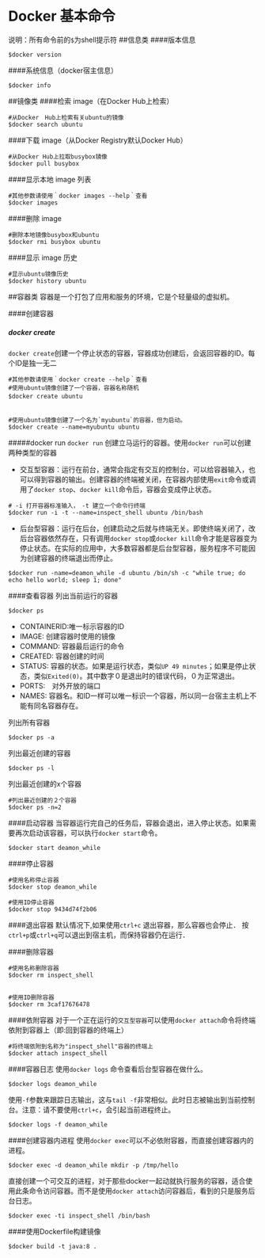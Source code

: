 Docker 基本命令
===
说明：所有命令前的`$`为shell提示符
##信息类
####版本信息
```shell
$docker version
```

####系统信息（docker宿主信息）
```shell
$docker info
```

##镜像类
####检索 image（在Docker Hub上检索）
```shell
#从Docker　Hub上检索有关ubuntu的镜像
$docker search ubuntu
```

####下载 image（从Docker Registry默认Docker Hub）
```shell
#从Docker Hub上拉取busybox镜像
$docker pull busybox
```

####显示本地 image 列表
```shell
#其他参数请使用｀docker images --help｀查看
$docker images
```

####删除 image
```shell
#删除本地镜像busybox和ubuntu
$docker rmi busybox ubuntu
```

####显示 image 历史
```shell
#显示ubuntu镜像历史
$docker history ubuntu
```

##容器类
容器是一个打包了应用和服务的环境，它是个轻量级的虚拟机。

####创建容器
##### docker create
`docker create`创建一个停止状态的容器，容器成功创建后，会返回容器的ID。每个ID是独一无二

```shell
#其他参数请使用｀docker create --help｀查看
#使用ubuntu镜像创建了一个容器，容器名称随机
$docker create ubuntu　　　
　　

#使用ubuntu镜像创建了一个名为`myubuntu`的容器，但为启动。
$docker create --name=myubuntu ubuntu
```


#####docker run
`docker run` 创建立马运行的容器。使用`docker run`可以创建两种类型的容器
- 交互型容器：运行在前台，通常会指定有交互的控制台，可以给容器输入，也可以得到容器的输出。创建容器的终端被关闭，在容器内部使用`exit`命令或调用了`docker stop`、`docker kill`命令后，容器会变成停止状态。

```shell
# -i 打开容器标准输入，　-t 建立一个命令行终端
$docker run -i -t --name=inspect_shell ubuntu /bin/bash
```

- 后台型容器：运行在后台，创建启动之后就与终端无关。即使终端关闭了，改后台容器依然存在，只有调用`docker stop`或`docker kill`命令才能是容器变为停止状态。在实际的应用中，大多数容器都是后台型容器，服务程序不可能因为创建容器的终端退出而停止。

```shell
$docker run -name=deamon_while -d ubuntu /bin/sh -c "while true; do echo hello world; sleep 1; done"
```


####查看容器
列出当前运行的容器
```shell
$docker ps
```

  + CONTAINERID:唯一标示容器的ID
  + IMAGE: 创建容器时使用的镜像
  + COMMAND: 容器最后运行的命令
  + CREATED: 容器创建的时间
  + STATUS: 容器的状态。如果是运行状态，类似`UP 49 minutes`；如果是停止状态，类似`Exited(0)`。其中数字０是退出时的错误代码，０为正常退出。
  + PORTS:　对外开放的端口
  + NAMES: 容器名。和ID一样可以唯一标识一个容器，所以同一台宿主主机上不能有同名容器存在。


列出所有容器
```shell
$docker ps -a
```

列出最近创建的容器
```shell
$docker ps -l
```

列出最近创建的x个容器
```shell
#列出最近创建的２个容器
$docker ps -n=2
```

####启动容器
当容器运行完自己的任务后，容器会退出，进入停止状态。如果需要再次启动该容器，可以执行`docker start`命令。

```shell
$docker start deamon_while
```

####停止容器
```shell
#使用名称停止容器
$docker stop deamon_while

#使用ID停止容器
$docker stop 9434d74f2b06
```

####退出容器
默认情况下,如果使用`ctrl+c` 退出容器，那么容器也会停止．
按`ctrl+p`或`ctrl+q`可以退出到宿主机，而保持容器仍在运行．

####删除容器
```shell
#使用名称删除容器
$docker rm inspect_shell


#使用ID删除容器
$docker rm 3caf17676478
```

####依附容器
对于一个正在运行的`交互型容器`可以使用`docker attach`命令将终端依附到容器上（即:回到容器的终端上）

```shell
#将终端依附到名称为"inspect_shell"容器的终端上
$docker attach inspect_shell
```

####容器日志
使用`docker logs` 命令查看后台型容器在做什么。

```shell
$docker logs deamon_while
```

使用`-f`参数来跟踪日志输出，这与`tail -f`非常相似。此时日志被输出到当前控制台。注意：请不要使用`ctrl+c`，会引起当前进程终止。

```shell
$docker logs -f deamon_while
```

####创建容器内进程
使用`docker exec`可以不必依附容器，而直接创建容器内的进程。

```shell
$docker exec -d deamon_while mkdir -p /tmp/hello
```

直接创建一个可交互的进程，对于那些docker一起动就执行服务的容器，适合使用此条命令访问容器。而不是使用`docker attach`访问容器后，看到的只是服务后台日志。

```shell
$docker exec -ti inspect_shell /bin/bash
```


####使用Dockerfile构建镜像
```shell
$docker build -t java:8 .
```
